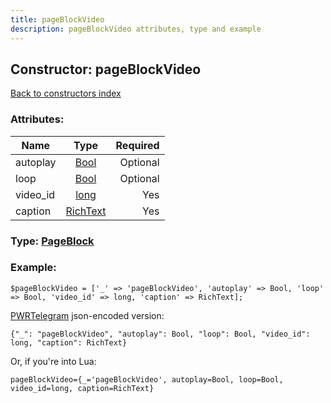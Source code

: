 ```yaml
---
title: pageBlockVideo
description: pageBlockVideo attributes, type and example
---
```

## Constructor: pageBlockVideo  
[Back to constructors index](index.md)



### Attributes:

| Name     |    Type       | Required |
|----------|:-------------:|---------:|
|autoplay|[Bool](../types/Bool.md) | Optional|
|loop|[Bool](../types/Bool.md) | Optional|
|video\_id|[long](../types/long.md) | Yes|
|caption|[RichText](../types/RichText.md) | Yes|



### Type: [PageBlock](../types/PageBlock.md)


### Example:

```
$pageBlockVideo = ['_' => 'pageBlockVideo', 'autoplay' => Bool, 'loop' => Bool, 'video_id' => long, 'caption' => RichText];
```  

[PWRTelegram](https://pwrtelegram.xyz) json-encoded version:

```
{"_": "pageBlockVideo", "autoplay": Bool, "loop": Bool, "video_id": long, "caption": RichText}
```


Or, if you're into Lua:  


```
pageBlockVideo={_='pageBlockVideo', autoplay=Bool, loop=Bool, video_id=long, caption=RichText}

```


